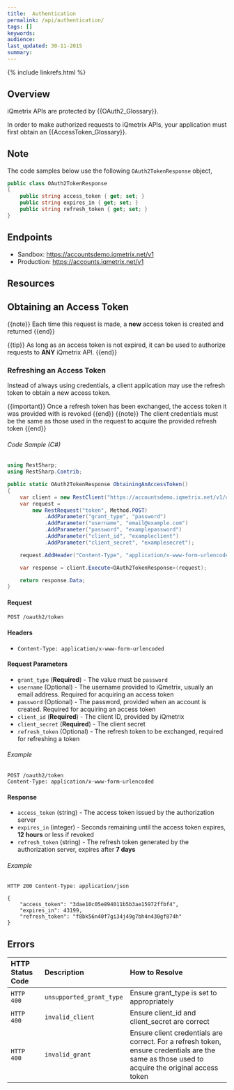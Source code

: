 ```yaml
---
title:  Authentication
permalink: /api/authentication/
tags: []
keywords: 
audience: 
last_updated: 30-11-2015
summary: 
---
```

{% include linkrefs.html %}

## Overview

iQmetrix APIs are protected by {{OAuth2_Glossary}}.

In order to make authorized requests to iQmetrix APIs, your application must first obtain an {{AccessToken_Glossary}}.

## Note

The code samples below use the following `OAuth2TokenResponse` object,

```csharp
public class OAuth2TokenResponse
{
    public string access_token { get; set; }
    public string expires_in { get; set; }
    public string refresh_token { get; set; }
}
```      


## Endpoints

* Sandbox: <a href="https://accountsdemo.iqmetrix.net/v1">https://accountsdemo.iqmetrix.net/v1</a>
* Production: <a href="https://accounts.iqmetrix.net/v1">https://accounts.iqmetrix.net/v1</a>

## Resources





## Obtaining an Access Token

{{note}}
Each time this request is made, a <b>new</b> access token is created and returned
{{end}}

{{tip}}
As long as an access token is not expired, it can be used to authorize requests to <b>ANY</b> iQmetrix API. 
{{end}}

### Refreshing an Access Token

Instead of always using credentials, a client application may use the refresh token to obtain a new access token.

{{important}}
Once a refresh token has been exchanged, the access token it was provided with is revoked
{{end}}
{{note}}
The client credentials must be the same as those used in the request to acquire the provided refresh token
{{end}}   

###### Code Sample (C#)

```c#
using RestSharp;
using RestSharp.Contrib;

public static OAuth2TokenResponse ObtainingAnAccessToken()
{
    var client = new RestClient("https://accountsdemo.iqmetrix.net/v1/oauth2");
    var request =
        new RestRequest("token", Method.POST)
            .AddParameter("grant_type", "password")
            .AddParameter("username", "email@example.com")
            .AddParameter("password", "examplepassword")
            .AddParameter("client_id", "exampleclient")
            .AddParameter("client_secret", "examplesecret");

    request.AddHeader("Content-Type", "application/x-www-form-urlencoded");

    var response = client.Execute<OAuth2TokenResponse>(request);

    return response.Data;
}
```


#### Request

    POST /oauth2/token

#### Headers


* `Content-Type: application/x-www-form-urlencoded`





#### Request Parameters

* `grant_type` (**Required**) - The value must be `password`
* `username` (Optional) - The username provided to iQmetrix, usually an email address. Required for acquiring an access token
* `password` (Optional) - The password, provided when an account is created. Required for acquiring an access token
* `client_id` (**Required**) - The client ID, provided by iQmetrix
* `client_secret` (**Required**) - The client secret
* `refresh_token` (Optional) - The refresh token to be exchanged, required for refreshing a token


###### Example

```
POST /oauth2/token
Content-Type: application/x-www-form-urlencoded

```

#### Response


  * `access_token` (string) - The access token issued by the authorization server
  * `expires_in` (integer) - Seconds remaining until the access token expires, **12 hours** or less if revoked
  * `refresh_token` (string) - The refresh token generated by the authorization server, expires after **7 days**


###### Example

```
HTTP 200 Content-Type: application/json

{
    "access_token": "3dae10c05e894011b5b3ae15972ffbf4",
    "expires_in": 43199,
    "refresh_token": "f8bk56n40f7gi34j49g7bh4n430gf874h"
}
```


## Errors

| HTTP Status Code | Description | How to Resolve |
|:-----------------|:------------|:---------------|
| `HTTP 400` | `unsupported_grant_type` | Ensure grant_type is set to appropriately |
| `HTTP 400` | `invalid_client` | Ensure client_id and client_secret are correct |
| `HTTP 400` | `invalid_grant` | Ensure client credentials are correct. For a refresh token, ensure credentials are the same as those used to acquire the original access token  |
